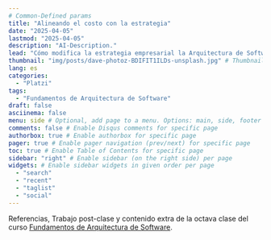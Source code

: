```yaml
---
# Common-Defined params
title: "Alineando el costo con la estrategia"
date: "2025-04-05"
lastmod: "2025-04-05"
description: "AI-Description."
lead: "Cómo modifica la estrategia empresarial la Arquitectura de Software?" # Lead text
thumbnail: "img/posts/dave-photoz-BDIFIT1ILDs-unsplash.jpg" # Thumbnail image
lang: es
categories:
  - "Platzi"
tags:
  - "Fundamentos de Arquitectura de Software"
draft: false
asciinema: false
menu: side # Optional, add page to a menu. Options: main, side, footer
comments: false # Enable Disqus comments for specific page
authorbox: true # Enable authorbox for specific page
pager: true # Enable pager navigation (prev/next) for specific page
toc: true # Enable Table of Contents for specific page
sidebar: "right" # Enable sidebar (on the right side) per page
widgets: # Enable sidebar widgets in given order per page
  - "search"
  - "recent"
  - "taglist"
  - "social"
---
```


Referencias, Trabajo post-clase y contenido extra de la octava clase del curso [Fundamentos de Arquitectura de Software](https://platzi.com/). 

<!--more-->

